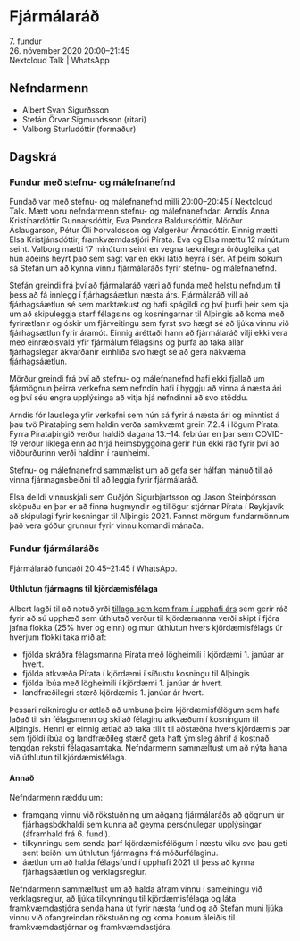 # Fjármálaráð

7\. fundur  
26\. nóvember 2020 20:00–21:45  
Nextcloud Talk | WhatsApp

## Nefndarmenn

* Albert Svan Sigurðsson
* Stefán Örvar Sigmundsson (ritari)
* Valborg Sturludóttir (formaður)

## Dagskrá

### Fundur með stefnu- og málefnanefnd

Fundað var með stefnu- og málefnanefnd milli 20:00–20:45 í Nextcloud Talk. Mætt voru nefndarmenn stefnu- og málefnanefndar: Arndís Anna Kristínardóttir Gunnarsdóttir, Eva Pandora Baldursdóttir, Mörður Áslaugarson, Pétur Óli Þorvaldsson og Valgerður Árnadóttir. Einnig mætti Elsa Kristjánsdóttir, framkvæmdastjóri Pírata. Eva og Elsa mættu 12 mínútum seint. Valborg mætti 17 mínútum seint en vegna tæknilegra örðugleika gat hún aðeins heyrt það sem sagt var en ekki látið heyra í sér. Af þeim sökum sá Stefán um að kynna vinnu fjármálaráðs fyrir stefnu- og málefnanefnd.

Stefán greindi frá því að fjármálaráð væri að funda með helstu nefndum til þess að fá innlegg í fjárhagsáætlun næsta árs. Fjármálaráð vill að fjárhagsáætlun sé sem marktækust og hafi spágildi og því þurfi þeir sem sjá um að skipuleggja starf félagsins og kosningarnar til Alþingis að koma með fyrirætlanir og óskir um fjárveitingu sem fyrst svo hægt sé að ljúka vinnu við fjárhagsætlun fyrir áramót. Einnig áréttaði hann að fjármálaráð vilji ekki vera með einræðisvald yfir fjármálum félagsins og þurfa að taka allar fjárhagslegar ákvarðanir einhliða svo hægt sé að gera nákvæma fjárhagsáætlun.

Mörður greindi frá því að stefnu- og málefnanefnd hafi ekki fjallað um fjármögnun þeirra verkefna sem nefndin hafi í hyggju að vinna á næsta ári og því séu engra upplýsinga að vitja hjá nefndinni að svo stöddu.

Arndís fór lauslega yfir verkefni sem hún sá fyrir á næsta ári og minntist á þau tvö Pírataþing sem haldin verða samkvæmt grein 7.2.4 í lögum Pírata. Fyrra Pírataþingið verður haldið dagana 13.–14. febrúar en þar sem COVID-19 verður líklega enn að hrjá heimsbyggðina gerir hún ekki ráð fyrir því að viðburðurinn verði haldinn í raunheimi.

Stefnu- og málefnanefnd sammælist um að gefa sér hálfan mánuð til að vinna fjármagnsbeiðni til að leggja fyrir fjármálaráð.

Elsa deildi vinnuskjali sem Guðjón Sigurbjartsson og Jason Steinþórsson sköpuðu en þar er að finna hugmyndir og tillögur stjórnar Pírata í Reykjavík að skipulagi fyrir kosningar til Alþingis 2021. Fannst mörgum fundarmönnum það vera góður grunnur fyrir vinnu komandi mánaða.

### Fundur fjármálaráðs

Fjármálaráð fundaði 20:45–21:45 í WhatsApp.

#### Úthlutun fjármagns til kjördæmisfélaga

Albert lagði til að notuð yrði [tillaga sem kom fram í upphafi árs](https://x.piratar.is/polity/1/issue/425/) sem gerir ráð fyrir að sú upphæð sem úthlutað verður til kjördæmanna verði skipt í fjóra jafna flokka (25% hver og einn) og mun úthlutun hvers kjördæmisfélags úr hverjum flokki taka mið af:
* fjölda skráðra félagsmanna Pírata með lögheimili í kjördæmi 1. janúar ár hvert.
* fjölda atkvæða Pírata í kjördæmi í síðustu kosningu til Alþingis.
* fjölda íbúa með lögheimili í kjördæmi 1. janúar ár hvert.
* landfræðilegri stærð kjördæmis 1. janúar ár hvert.

Þessari reiknireglu er ætlað að umbuna þeim kjördæmisfélögum sem hafa laðað til sín félagsmenn og skilað félaginu atkvæðum í kosningum til Alþingis. Henni er einnig ætlað að taka tillit til aðstæðna hvers kjördæmis þar sem fjöldi íbúa og landfræðileg stærð geta haft ýmisleg áhrif á kostnað tengdan rekstri félagasamtaka. Nefndarmenn sammæltust um að nýta hana við úthlutun til kjördæmisfélaga.

#### Annað

Nefndarmenn ræddu um:
* framgang vinnu við rökstuðning um aðgang fjármálaráðs að gögnum úr fjárhagsbókhaldi sem kunna að geyma persónulegar upplýsingar (áframhald frá 6. fundi).
* tilkynningu sem senda þarf kjördæmisfélögum í næstu viku svo þau geti sent beiðni um úthlutun fjármagns frá móðurfélaginu.
* áætlun um að halda félagsfund í upphafi 2021 til þess að kynna fjárhagsáætlun og verklagsreglur.

Nefndarmenn sammæltust um að halda áfram vinnu í sameiningu við verklagsreglur, að ljúka tilkynningu til kjördæmisfélaga og láta framkvæmdastjóra senda hana út fyrir næsta fund og að Stefán muni ljúka vinnu við ofangreindan rökstuðning og koma honum áleiðis til framkvæmdastjórnar og framkvæmdastjóra.